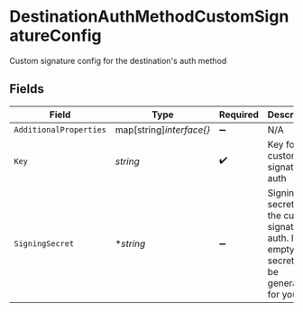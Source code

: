 # DestinationAuthMethodCustomSignatureConfig

Custom signature config for the destination's auth method


## Fields

| Field                                                                                           | Type                                                                                            | Required                                                                                        | Description                                                                                     |
| ----------------------------------------------------------------------------------------------- | ----------------------------------------------------------------------------------------------- | ----------------------------------------------------------------------------------------------- | ----------------------------------------------------------------------------------------------- |
| `AdditionalProperties`                                                                          | map[string]*interface{}*                                                                        | :heavy_minus_sign:                                                                              | N/A                                                                                             |
| `Key`                                                                                           | *string*                                                                                        | :heavy_check_mark:                                                                              | Key for the custom signature auth                                                               |
| `SigningSecret`                                                                                 | **string*                                                                                       | :heavy_minus_sign:                                                                              | Signing secret for the custom signature auth. If left empty a secret will be generated for you. |